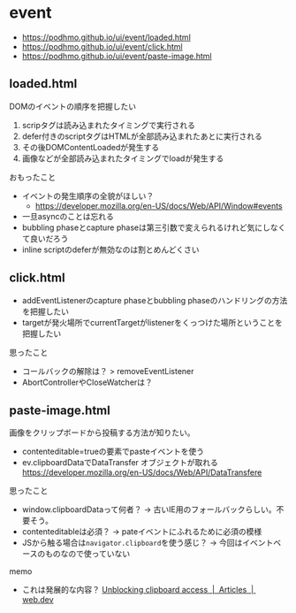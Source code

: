 # event

- <https://podhmo.github.io/ui/event/loaded.html>
- <https://podhmo.github.io/ui/event/click.html>
- <https://podhmo.github.io/ui/event/paste-image.html>

## loaded.html

DOMのイベントの順序を把握したい

1. scripタグは読み込まれたタイミングで実行される
2. defer付きのscriptタグはHTMLが全部読み込まれたあとに実行される
3. その後DOMContentLoadedが発生する
4. 画像などが全部読み込まれたタイミングでloadが発生する

おもったこと

- イベントの発生順序の全貌がほしい？
    - https://developer.mozilla.org/en-US/docs/Web/API/Window#events
- 一旦asyncのことは忘れる
- bubbling phaseとcapture phaseは第三引数で変えられるけれど気にしなくて良いだろう
- inline scriptのdeferが無効なのは割とめんどくさい

## click.html

- addEventListenerのcapture phaseとbubbling phaseのハンドリングの方法を把握したい
- targetが発火場所でcurrentTargetがlistenerをくっつけた場所ということを把握したい

思ったこと

- コールバックの解除は？ > removeEventListener
- AbortControllerやCloseWatcherは？

## paste-image.html

画像をクリップボードから投稿する方法が知りたい。

- contenteditable=trueの要素でpasteイベントを使う
- ev.clipboardDataでDataTransfer オブジェクトが取れる https://developer.mozilla.org/en-US/docs/Web/API/DataTransfere

思ったこと

- window.clipboardDataって何者？ -> 古いIE用のフォールバックらしい。不要そう。
- contenteditableは必須？ -> pateイベントにふれるために必須の模様
- JSから触る場合は`navigator.clipboard`を使う感じ？ -> 今回はイベントベースのものなので使っていない

memo

- これは発展的な内容？ [Unblocking clipboard access  |  Articles  |  web.dev](https://web.dev/articles/async-clipboard)